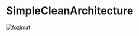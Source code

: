 # SimpleCleanArchitecture

[![fozimat](https://circleci.com/gh/fozimat/SimpleCleanArchitecture.svg?style=svg)](https://circleci.com/gh/fozimat/SimpleCleanArchitecture)
